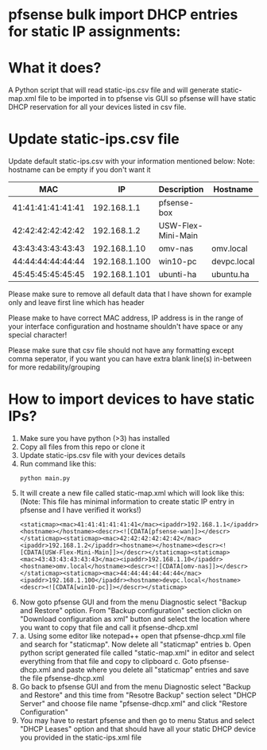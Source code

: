 # pfsense bulk import DHCP entries for static IP assignments:


# What it does?
A Python script that will read static-ips.csv file and will generate static-map.xml file to be imported in to pfsense vis GUI so pfsense will have static DHCP reservation for all your devices listed in csv file. 

# Update static-ips.csv file
Update default static-ips.csv with your information mentioned below:
Note: hostname can be empty if you don't want it

| MAC | IP  | Description | Hostname |
| --- | --- | --- | --- |
| 41:41:41:41:41:41 | 192.168.1.1 | pfsense-box | |
| 42:42:42:42:42:42 | 192.168.1.2 | USW-Flex-Mini-Main | |
| 43:43:43:43:43:43 | 192.168.1.10 | omv-nas | omv.local |
| 44:44:44:44:44:44 | 192.168.1.100 | win10-pc | devpc.local | 
| 45:45:45:45:45:45 | 192.168.1.101 | ubunti-ha | ubuntu.ha | 

Please make sure to remove all default data that I have shown for example only and leave first line which has header

Please make to have correct MAC address, IP address is in the range of your interface configuration and hostname shouldn't have space or any special character!

Please make sure that csv file should not have any formatting except comma seperator, if you want you can have extra blank line(s) in-between for more redability/grouping


# How to import devices to have static IPs?
1. Make sure you have python (>3) has installed
2. Copy all files from this repo or clone it
3. Update static-ips.csv file with your devices details
4. Run command like this:
    ~~~
    python main.py
5. It will create a new file called static-map.xml which will look like this: (Note: This file has minimal information to create static IP entry in pfsense and I have verified it works!)
    ~~~
    <staticmap><mac>41:41:41:41:41:41</mac><ipaddr>192.168.1.1</ipaddr><hostname></hostname><descr><![CDATA[pfsense-wan]]></descr></staticmap><staticmap><mac>42:42:42:42:42:42</mac><ipaddr>192.168.1.2</ipaddr><hostname></hostname><descr><![CDATA[USW-Flex-Mini-Main]]></descr></staticmap><staticmap><mac>43:43:43:43:43:43</mac><ipaddr>192.168.1.10</ipaddr><hostname>omv.local</hostname><descr><![CDATA[omv-nas]]></descr></staticmap><staticmap><mac>44:44:44:44:44:44</mac><ipaddr>192.168.1.100</ipaddr><hostname>devpc.local</hostname><descr><![CDATA[win10-pc]]></descr></staticmap>
6. Now goto pfsense GUI and from the menu Diagnostic select "Backup and Restore" option. From "Backup configuration" section clickn on "Download configuration as xml" button and select the location where you want to copy that file and call it pfsense-dhcp.xml
7. a. Using some editor like notepad++ open that pfsense-dhcp.xml file and search for "staticmap". Now delete all "staticmap" entries 
b. Open python script generated file called "static-map.xml" in editor and select everything from that file and copy to clipboard
c. Goto pfsense-dhcp.xml and paste where you delete all "staticmap" entries and save the file pfsense-dhcp.xml
8. Go back to pfsense GUI and from the menu Diagnostic select "Backup and Restore" and this time from "Resotre Backup" section select "DHCP Server" and choose file name "pfsense-dhcp.xml" and click "Restore Configuration"
9. You may have to restart pfsense and then go to menu Status and select "DHCP Leases" option and that should have all your static DHCP device you provided in the static-ips.xml file
